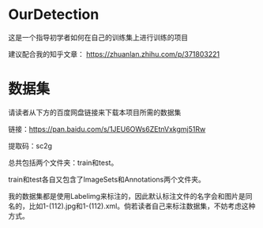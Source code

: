 # OurDetection
这是一个指导初学者如何在自己的训练集上进行训练的项目

建议配合我的知乎文章：
https://zhuanlan.zhihu.com/p/371803221

# 数据集
请读者从下方的百度网盘链接来下载本项目所需的数据集

链接：https://pan.baidu.com/s/1JEU6OWs6ZEtnVxkgmj51Rw

提取码：sc2g

总共包括两个文件夹：train和test。

train和test各自又包含了ImageSets和Annotations两个文件夹。

我的数据集都是使用Labelimg来标注的，因此默认标注文件的名字会和图片是同名的，比如1-(112).jpg和1-(112).xml。倘若读者自己来标注数据集，不妨考虑这种方式。
